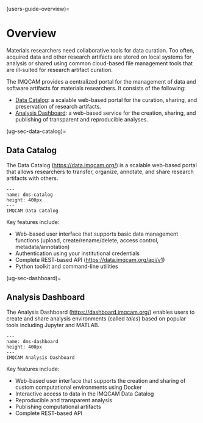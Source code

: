 (users-guide-overview)=
# Overview

Materials researchers need collaborative tools for data curation. Too often,
acquired data and other research artifacts are stored on local systems for
analysis or shared using common cloud-based file management tools that are
ill-suited for research artifact curation.

The IMQCAM provides a centralized portal for the
management of data and software artifacts for materials researchers. It consists of
the following:

* [Data Catalog](ug-sec-data-catalog): a scalable web-based portal for the
  curation, sharing, and preservation of research artifacts.
* [Analysis Dashboard](ug-sec-dashboard): a web-based service for the creation,
  sharing, and publishing of transparent and reproducible analyses.

(ug-sec-data-catalog)=
## Data Catalog

The Data Catalog (https://data.imqcam.org/) is a scalable web-based portal that
allows researchers to transfer, organize, annotate, and share research artifacts
with others. 

```{figure} images/imqcam-data-catalog.png
---
name: dms-catalog
height: 400px
---
IMQCAM Data Catalog
```

Key features include:
* Web-based user interface that supports basic data management functions
  (upload, create/rename/delete, access control, metadata/annotation)
* Authentication using your institutional credentials
* Complete REST-based API (https://data.imqcam.org/api/v1)
* Python toolkit and command-line utilities 


(ug-sec-dashboard)=
## Analysis Dashboard

The Analysis Dashboard (https://dashboard.imqcam.org/) enables users to create
and share analysis environments (called *tales*) based on popular tools
including Jupyter and MATLAB. 

```{figure} images/imqcam-tale-dashboard.png
---
name: dms-dashboard
height: 400px
---
IMQCAM Analysis Dashboard
```

Key features include:
* Web-based user interface that supports the creation and sharing of custom
  computational environments using Docker
* Interactive access to data in the IMQCAM Data Catalog
* Reproducible and transparent analysis
* Publishing computational artifacts
* Complete REST-based API

